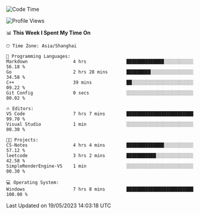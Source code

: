 <!--START_SECTION:waka-->
![Code Time](http://img.shields.io/badge/Code%20Time-929%20hrs%2057%20mins-blue)

![Profile Views](http://img.shields.io/badge/Profile%20Views-0-blue)

📊 **This Week I Spent My Time On** 

```text
🕑︎ Time Zone: Asia/Shanghai

💬 Programming Languages: 
Markdown                 4 hrs               ██████████████░░░░░░░░░░░   56.18 % 
Go                       2 hrs 28 mins       █████████░░░░░░░░░░░░░░░░   34.58 % 
C++                      39 mins             ██░░░░░░░░░░░░░░░░░░░░░░░   09.22 % 
Git Config               0 secs              ░░░░░░░░░░░░░░░░░░░░░░░░░   00.02 % 

🔥 Editors: 
VS Code                  7 hrs 7 mins        █████████████████████████   99.70 % 
Visual Studio            1 min               ░░░░░░░░░░░░░░░░░░░░░░░░░   00.30 % 

🐱‍💻 Projects: 
CS-Notes                 4 hrs 4 mins        ██████████████░░░░░░░░░░░   57.12 % 
leetcode                 3 hrs 2 mins        ███████████░░░░░░░░░░░░░░   42.58 % 
SimpleRenderEngine-VS    1 min               ░░░░░░░░░░░░░░░░░░░░░░░░░   00.30 % 

💻 Operating System: 
Windows                  7 hrs 8 mins        █████████████████████████   100.00 % 
```


 Last Updated on 19/05/2023 14:03:18 UTC
<!--END_SECTION:waka-->